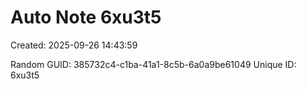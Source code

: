 ﻿# Auto Note 6xu3t5
Created: 2025-09-26 14:43:59

Random GUID: 385732c4-c1ba-41a1-8c5b-6a0a9be61049
Unique ID: 6xu3t5
